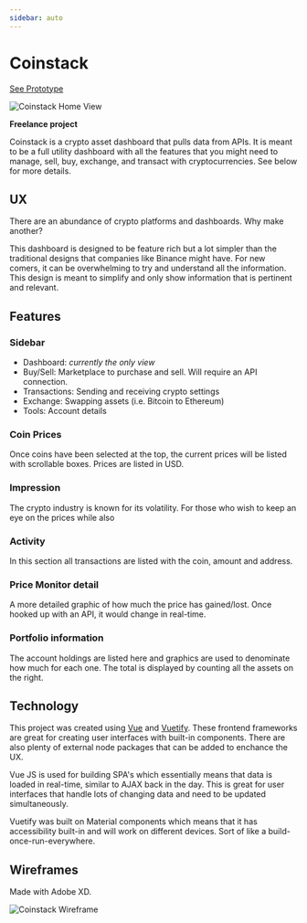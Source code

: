 ```yaml
---
sidebar: auto
---
```


# Coinstack
[See Prototype](https://coinstack.netlify.app)

![Coinstack Home View](/images/work/coinstack/coinstack-screenshot.png)

**Freelance project**

Coinstack is a crypto asset dashboard that pulls data from APIs.  It is meant to be a full utility dashboard with all the features that you might need to manage, sell, buy, exchange, and transact with cryptocurrencies.  See below for more details. 

## UX
There are an abundance of crypto platforms and dashboards.  Why make another?

This dashboard is designed to be feature rich but a lot simpler than the traditional designs that companies like Binance might have.  For new comers, it can be overwhelming to try and understand all the information.  This design is meant to simplify and only show information that is pertinent and relevant.

## Features

### Sidebar
- Dashboard: *currently the only view*
- Buy/Sell: Marketplace to purchase and sell.  Will require an API connection.
- Transactions: Sending and receiving crypto settings
- Exchange: Swapping assets (i.e. Bitcoin to Ethereum)
- Tools: Account details

### Coin Prices
Once coins have been selected at the top, the current prices will be listed with scrollable boxes.  Prices are listed in USD. 

### Impression
The crypto industry is known for its volatility.  For those who wish to keep an eye on the prices while also 

### Activity
In this section all transactions are listed with the coin, amount and address. 

### Price Monitor detail
A more detailed graphic of how much the price has gained/lost. Once hooked up with an API, it would change in real-time. 

### Portfolio information
The account holdings are listed here and graphics are used to denominate how much for each one.  The total is displayed by counting all the assets on the right.

## Technology
This project was created using [Vue](https://vuejs.org/) and [Vuetify](https://vuetifyjs.com/en/).  These frontend frameworks are great for creating user interfaces with built-in components.  There are also plenty of external node packages that can be added to enchance the UX.

Vue JS is used for building SPA's which essentially means that data is loaded in real-time, similar to AJAX back in the day.  This is great for user interfaces that handle lots of changing data and need to be updated simultaneously. 

Vuetify was built on Material components which means that it has accessibility built-in and will work on different devices.  Sort of like a build-once-run-everywhere. 

## Wireframes
Made with Adobe XD.  

![Coinstack Wireframe](/images/work/coinstack/coinstack-wireframe.png)
